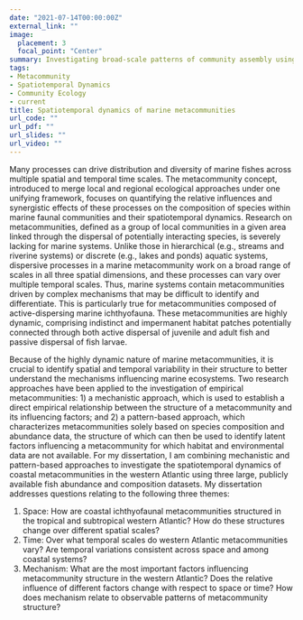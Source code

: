 ```yaml
---
date: "2021-07-14T00:00:00Z"
external_link: ""
image:
  placement: 3
  focal_point: "Center"
summary: Investigating broad-scale patterns of community assembly using the metacommunity concept.
tags:
- Metacommunity
- Spatiotemporal Dynamics
- Community Ecology
- current
title: Spatiotemporal dynamics of marine metacommunities
url_code: ""
url_pdf: ""
url_slides: ""
url_video: ""
---
```


Many processes can drive distribution and diversity of marine fishes across multiple spatial and temporal time scales. The metacommunity concept, introduced to merge local and regional ecological approaches under one unifying framework, focuses on quantifying the relative influences and synergistic effects of these processes on the composition of species within marine faunal communities and their spatiotemporal dynamics. Research on metacommunities, defined as a group of local communities in a given area linked through the dispersal of potentially interacting species, is severely lacking for marine systems. Unlike those in hierarchical (e.g., streams and riverine systems) or discrete (e.g., lakes and ponds) aquatic systems, dispersive processes in a marine metacommunity work on a broad range of scales in all three spatial dimensions, and these processes can vary over multiple temporal scales. Thus, marine systems contain metacommunities driven by complex mechanisms that may be difficult to identify and differentiate. This is particularly true for metacommunities composed of active-dispersing marine ichthyofauna. These metacommunities are highly dynamic, comprising indistinct and impermanent habitat patches potentially connected through both active dispersal of juvenile and adult fish and passive dispersal of fish larvae.

Because of the highly dynamic nature of marine metacommunities, it is crucial to identify spatial and temporal variability in their structure to better understand the mechanisms influencing marine ecosystems. Two research approaches have been applied to the investigation of empirical metacommunities: 1) a mechanistic approach, which is used to establish a direct empirical relationship between the structure of a metacommunity and its influencing factors; and 2) a pattern-based approach, which characterizes metacommunities solely based on species composition and abundance data, the structure of which can then be used to identify latent factors influencing a metacommunity for which habitat and environmental data are not available. For my dissertation, I am combining mechanistic and pattern-based approaches to investigate the spatiotemporal dynamics of coastal metacommunities in the western Atlantic using three large, publicly available fish abundance and composition datasets. My dissertation addresses questions relating to the following three themes:

1) Space: How are coastal ichthyofaunal metacommunities structured in the tropical and subtropical western Atlantic? How do these structures change over different spatial scales?
2) Time: Over what temporal scales do western Atlantic metacommunities vary? Are temporal variations consistent across space and among coastal systems?
3) Mechanism: What are the most important factors influencing metacommunity structure in the western Atlantic? Does the relative influence of different factors change with respect to space or time? How does mechanism relate to observable patterns of metacommunity structure?